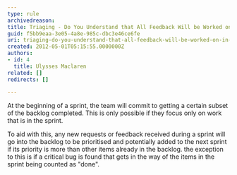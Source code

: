 ```yaml
---
type: rule
archivedreason: 
title: Triaging - Do You Understand that All Feedback Will be Worked on in the Next Sprint?
guid: f5bb9eaa-3e05-4a8e-985c-dbc3e46ce6fe
uri: triaging-do-you-understand-that-all-feedback-will-be-worked-on-in-the-next-sprint
created: 2012-05-01T05:15:55.0000000Z
authors:
- id: 4
  title: Ulysses Maclaren
related: []
redirects: []

---
```


At the beginning of a sprint, the team will commit to getting a certain subset of the backlog completed. This is only possible if they focus only on work that is in the sprint. 
<!--endintro-->
 To aid with this, any new requests or feedback received during a sprint will go into the backlog to be prioritised and potentially added to the next sprint if its priority is more than other items already in the backlog. the exception to this is if a critical bug is found that gets in the way of the items in the sprint being counted as "done".
